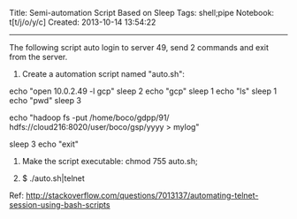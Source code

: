 Title: Semi-automation Script Based on Sleep
Tags: shell;pipe
Notebook: t[t/j/o/y/c]
Created: 2013-10-14 13:54:22

------

The following script auto login to server 49, send 2 commands and exit from the server.

 

1. Create a automation script named "auto.sh":

 

 echo "open 10.0.2.49 -l gcp" 
 sleep 2 
 echo "gcp" 
 sleep 1 
 echo "ls" 
 sleep 1 
 echo "pwd" 
 sleep 3

 echo "hadoop fs -put /home/boco/gdpp/91/ hdfs://cloud216:8020/user/boco/gsp/yyyy > mylog"

 sleep 3 
 echo "exit" 

 

1. Make the script executable: chmod 755 auto.sh;

 

1. $ ./auto.sh|telnet

 

Ref: http://stackoverflow.com/questions/7013137/automating-telnet-session-using-bash-scripts